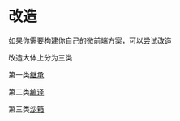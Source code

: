 # 改造

如果你需要构建你自己的微前端方案，可以尝试改造

改造大体上分为三类

第一类[继承](./extend.md) 

第二类[编译](../../blog/core.md)

第三类[沙箱](./proxy.md)